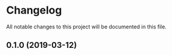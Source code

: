 # Changelog
All notable changes to this project will be documented in this file.

## 0.1.0 (2019-03-12)